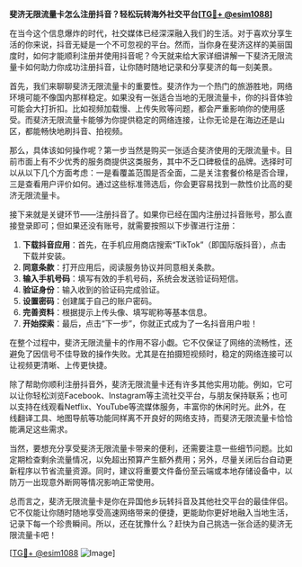 **斐济无限流量卡怎么注册抖音？轻松玩转海外社交平台[[TG💪+ @esim1088](https://t.me/s/esim1088)]**

在当今这个信息爆炸的时代，社交媒体已经深深融入我们的生活。对于喜欢分享生活的你来说，抖音无疑是一个不可忽视的平台。然而，当你身在斐济这样的美丽国度时，如何才能顺利注册并使用抖音呢？今天就来给大家详细讲解一下斐济无限流量卡如何助力你成功注册抖音，让你随时随地记录和分享斐济的每一刻美景。

首先，我们来聊聊斐济无限流量卡的重要性。斐济作为一个热门的旅游胜地，网络环境可能不像国内那样稳定。如果没有一张适合当地的无限流量卡，你的抖音体验可能会大打折扣。比如视频加载慢、上传失败等问题，都会严重影响你的使用感受。而斐济无限流量卡能够为你提供稳定的网络连接，让你无论是在海边还是山区，都能畅快地刷抖音、拍视频。

那么，具体该如何操作呢？第一步当然是购买一张适合斐济使用的无限流量卡。目前市面上有不少优秀的服务商提供这类服务，其中不乏口碑极佳的品牌。选择时可以从以下几个方面考虑：一是看覆盖范围是否全面，二是关注套餐价格是否合理，三是查看用户评价如何。通过这些标准筛选后，你会更容易找到一款性价比高的斐济无限流量卡。

接下来就是关键环节——注册抖音了。如果你已经在国内注册过抖音账号，那么直接登录即可；但如果还没有账号，就需要按照以下步骤进行注册：

1. **下载抖音应用**：首先，在手机应用商店搜索“TikTok”（即国际版抖音），点击下载并安装。
2. **同意条款**：打开应用后，阅读服务协议并同意相关条款。
3. **输入手机号码**：填写有效的手机号码，系统会发送验证码短信。
4. **验证身份**：输入收到的验证码完成验证。
5. **设置密码**：创建属于自己的账户密码。
6. **完善资料**：根据提示上传头像、填写昵称等基本信息。
7. **开始探索**：最后，点击“下一步”，你就正式成为了一名抖音用户啦！

在整个过程中，斐济无限流量卡的作用不容小觑。它不仅保证了网络的流畅性，还避免了因信号不佳导致的操作失败。尤其是在拍摄短视频时，稳定的网络连接可以让视频更清晰、上传更快捷。

除了帮助你顺利注册抖音外，斐济无限流量卡还有许多其他实用功能。例如，它可以让你轻松浏览Facebook、Instagram等主流社交平台，与朋友保持联系；也可以支持在线观看Netflix、YouTube等流媒体服务，丰富你的休闲时光。此外，在线翻译工具、地图导航等功能同样离不开良好的网络支持，而斐济无限流量卡恰恰能满足这些需求。

当然，要想充分享受斐济无限流量卡带来的便利，还需要注意一些细节问题。比如定期检查剩余流量情况，以免超出预算产生额外费用；另外，尽量关闭后台自动更新程序以节省流量资源。同时，建议将重要文件备份至云端或本地存储设备中，以防万一出现意外断网等情况影响正常使用。

总而言之，斐济无限流量卡是你在异国他乡玩转抖音及其他社交平台的最佳伴侣。它不仅能让你随时随地享受高速网络带来的便捷，更能助你更好地融入当地生活，记录下每一个珍贵瞬间。所以，还在犹豫什么？赶快为自己挑选一张合适的斐济无限流量卡吧！

[[TG💪+ @esim1088](https://t.me/s/esim1088) ![Image](https://i.postimg.cc/4NQfJmqS/Snipaste-2025-05-13-00-14-12.png)]